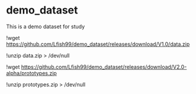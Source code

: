# demo_dataset
This is a demo dataset for study

!wget https://github.com/Lfish99/demo_dataset/releases/download/V1.0/data.zip

!unzip data.zip > /dev/null

!wget https://github.com/Lfish99/demo_dataset/releases/download/V2.0-alpha/prototypes.zip

!unzip prototypes.zip > /dev/null
